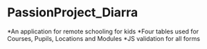 # PassionProject_Diarra
*An application for remote schooling for kids
*Four tables used for Courses, Pupils, Locations and Modules
*JS validation for all forms
